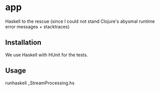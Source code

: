 # app
Haskell to the rescue (since I could not stand Clojure's abysmal runtime error messages + stacktraces)

## Installation
We use Haskell with HUnit for the tests.

## Usage
runhaskell \_StreamProcessing.hs
